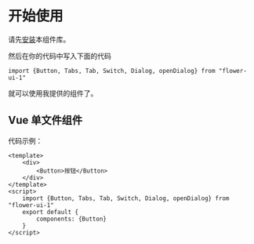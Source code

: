 # 开始使用
请先[安装](#/doc/install)本组件库。

然后在你的代码中写入下面的代码

```
import {Button, Tabs, Tab, Switch, Dialog, openDialog} from "flower-ui-1"
```

就可以使用我提供的组件了。

## Vue 单文件组件

代码示例：

```
<template>
    <div>
        <Button>按钮</Button>
    </div>
</template>
<script>
    import {Button, Tabs, Tab, Switch, Dialog, openDialog} from "flower-ui-1"
    export default {
        components: {Button}
    }
</script>
    
```
